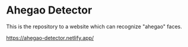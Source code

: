 # Ahegao Detector

This is the repository to a website which can recognize "ahegao" faces.

https://ahegao-detector.netlify.app/
